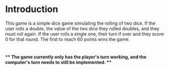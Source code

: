 # Introduction
This game is a simple dice game simulating the rolling of two dice. If the user rolls a double, the value of the two dice they rolled doubles,
and they must roll again. If the user rolls a single one, their turn if over and they score 0 for that round. The first to reach 60 points wins the game.
#
#### ** The game currently only has the player's turn working, and the computer's turn needs to still be implemented. **
